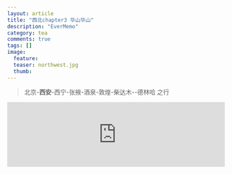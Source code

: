 ```yaml
---
layout: article
title: "西北chapter3 华山华山"
description: "EverMemo"
category: tea
comments: true
tags: []
image:
  feature:
  teaser: northwest.jpg
  thumb:
---
```

> 北京-**西安**-西宁-张掖-酒泉-敦煌-柴达木--德林哈 之行

  <iframe src="http://word.98ki.com/blog/northwest3 华山华山.htm" id="iframe" scrolling="no" onload="iframeLoad()" frameborder="0" name="iframe" width="100%"> </iframe>


  <script type="text/javascript" language="javascript">

  function iframeLoad()  
  {  
      document.getElementById("iframe").height=0;  
      document.getElementById("iframe").height=document.getElementById("iframe").contentWindow.document.body.scrollHeight;  
  }  

  </script>
